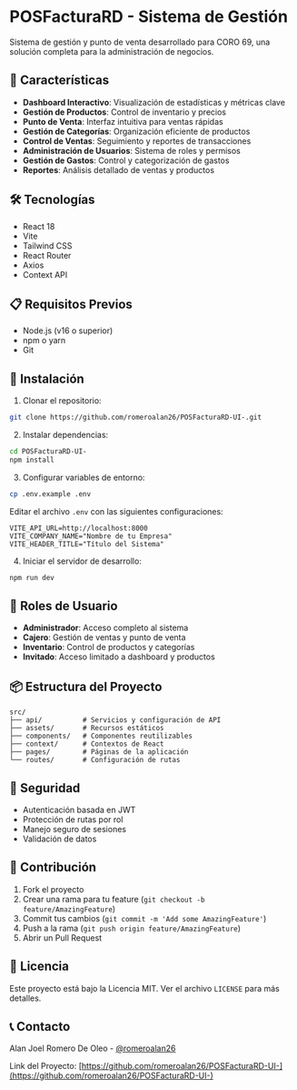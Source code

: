 # POSFacturaRD - Sistema de Gestión

Sistema de gestión y punto de venta desarrollado para CORO 69, una solución completa para la administración de negocios.

## 🚀 Características

- **Dashboard Interactivo**: Visualización de estadísticas y métricas clave
- **Gestión de Productos**: Control de inventario y precios
- **Punto de Venta**: Interfaz intuitiva para ventas rápidas
- **Gestión de Categorías**: Organización eficiente de productos
- **Control de Ventas**: Seguimiento y reportes de transacciones
- **Administración de Usuarios**: Sistema de roles y permisos
- **Gestión de Gastos**: Control y categorización de gastos
- **Reportes**: Análisis detallado de ventas y productos

## 🛠️ Tecnologías

- React 18
- Vite
- Tailwind CSS
- React Router
- Axios
- Context API

## 📋 Requisitos Previos

- Node.js (v16 o superior)
- npm o yarn
- Git

## 🔧 Instalación

1. Clonar el repositorio:

```bash
git clone https://github.com/romeroalan26/POSFacturaRD-UI-.git
```

2. Instalar dependencias:

```bash
cd POSFacturaRD-UI-
npm install
```

3. Configurar variables de entorno:

```bash
cp .env.example .env
```

Editar el archivo `.env` con las siguientes configuraciones:

```env
VITE_API_URL=http://localhost:8000
VITE_COMPANY_NAME="Nombre de tu Empresa"
VITE_HEADER_TITLE="Título del Sistema"
```

4. Iniciar el servidor de desarrollo:

```bash
npm run dev
```

## 👥 Roles de Usuario

- **Administrador**: Acceso completo al sistema
- **Cajero**: Gestión de ventas y punto de venta
- **Inventario**: Control de productos y categorías
- **Invitado**: Acceso limitado a dashboard y productos

## 📦 Estructura del Proyecto

```
src/
├── api/          # Servicios y configuración de API
├── assets/       # Recursos estáticos
├── components/   # Componentes reutilizables
├── context/      # Contextos de React
├── pages/        # Páginas de la aplicación
└── routes/       # Configuración de rutas
```

## 🔐 Seguridad

- Autenticación basada en JWT
- Protección de rutas por rol
- Manejo seguro de sesiones
- Validación de datos

## 🤝 Contribución

1. Fork el proyecto
2. Crear una rama para tu feature (`git checkout -b feature/AmazingFeature`)
3. Commit tus cambios (`git commit -m 'Add some AmazingFeature'`)
4. Push a la rama (`git push origin feature/AmazingFeature`)
5. Abrir un Pull Request

## 📝 Licencia

Este proyecto está bajo la Licencia MIT. Ver el archivo `LICENSE` para más detalles.

## 📞 Contacto

Alan Joel Romero De Oleo - [@romeroalan26](https://github.com/romeroalan26)

Link del Proyecto: [https://github.com/romeroalan26/POSFacturaRD-UI-](https://github.com/romeroalan26/POSFacturaRD-UI-)
